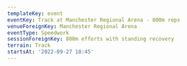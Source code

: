 ```yaml
---
templateKey: event
eventKey: Track at Manchester Regional Arena - 800m reps
venueForeignKey: Manchester Regional Arena
eventType: Speedwork
sessionForeignKey: 800m efforts with standing recovery
terrain: Track
startsAt: '2022-09-27 18:45'
---
```

